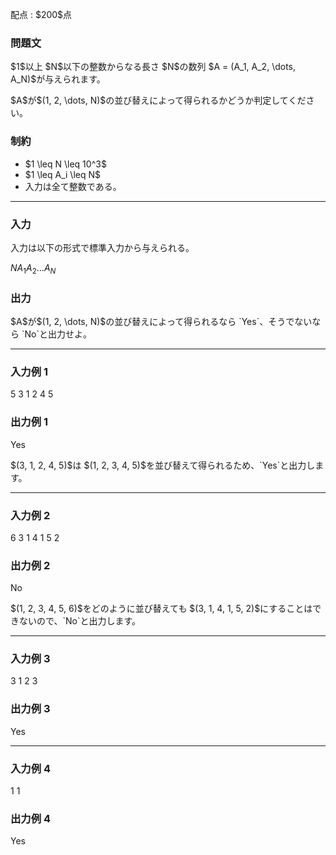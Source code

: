 
<div>

<span>

<span>

<p>
配点 : $200$点
</p>

<div>

<section>

### **問題文**

<p>
$1$以上 $N$以下の整数からなる長さ $N$の数列 $A = (A_1, A_2, \dots, A_N)$が与えられます。
</p>

<p>
$A$が$(1, 2, \dots, N)$の並び替えによって得られるかどうか判定してください。
</p>

</section>

</div>

<div>

<section>

### **制約**

<ul>

<li>
$1 \leq N \leq 10^3$
</li>

<li>
$1 \leq A_i \leq N$
</li>

<li>
入力は全て整数である。
</li>

</ul>

</section>

</div>

---

<div>

<div>

<section>

### **入力**

<p>
入力は以下の形式で標準入力から与えられる。
</p>

<div>

$N$$A_1$$A_2$$\ldots$$A_N$
</div>

</section>

</div>

<div>

<section>

### **出力**

<p>
$A$が$(1, 2, \dots, N)$の並び替えによって得られるなら `Yes`、そうでないなら `No`と出力せよ。
</p>

</section>

</div>

</div>

---

<div>

<section>

### **入力例 1**

<div>

5
3 1 2 4 5

</div>

</section>

</div>

<div>

<section>

### **出力例 1**

<div>

Yes

</div>

<p>
$(3, 1, 2, 4, 5)$は $(1, 2, 3, 4, 5)$を並び替えて得られるため、`Yes`と出力します。
</p>

</section>

</div>

---

<div>

<section>

### **入力例 2**

<div>

6
3 1 4 1 5 2

</div>

</section>

</div>

<div>

<section>

### **出力例 2**

<div>

No

</div>

<p>
$(1, 2, 3, 4, 5, 6)$をどのように並び替えても $(3, 1, 4, 1, 5, 2)$にすることはできないので、`No`と出力します。
</p>

</section>

</div>

---

<div>

<section>

### **入力例 3**

<div>

3
1 2 3

</div>

</section>

</div>

<div>

<section>

### **出力例 3**

<div>

Yes

</div>

</section>

</div>

---

<div>

<section>

### **入力例 4**

<div>

1
1

</div>

</section>

</div>

<div>

<section>

### **出力例 4**

<div>

Yes

</div>

</section>

</div>

</span>

</span>

</div>
